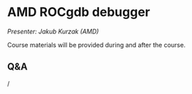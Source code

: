 # AMD ROCgdb debugger

<!-- Cannot do in full italics as the ã is misplaced which is likely an mkdocs bug. -->
*Presenter: Jakub Kurzak (AMD)*

Course materials will be provided during and after the course.

<!--
<video src="https://462000265.lumidata.eu/4day-20231003/recordings/3_07_AMD_ROCgdb_Debugger.mp4" controls="controls">
</video>

-   [Slides on the web](https://462000265.lumidata.eu/4day-20231003/files/LUMI-4day-20231003-3_07_AMD_ROCgdb_Debugger.pdf)

-   Slides available on LUMI as:
    -   `/appl/local/training/4day-20231003/files/LUMI-4day-20231003-3_07_AMD_ROCgdb_Debugger.pdf`
    -   `/project/project_465000644/slides/AMD/session-2-rocgdb-tutorial.pdf` (temporary, for the lifetime of the project)

-   Video also available on LUMI as
    `/appl/local/training/4day-20231003/recordings/3_07_AMD_ROCgdb_Debugger.mp4`
-->

## Q&A

/
